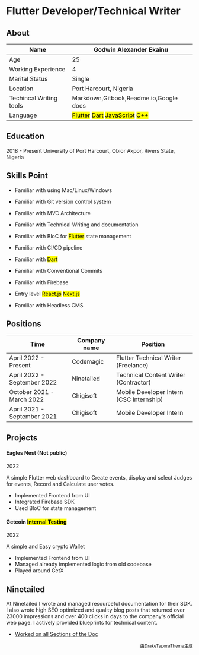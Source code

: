 # Flutter Developer/Technical Writer

## About

| Name                    | Godwin Alexander Ekainu                                      |
| ----------------------- | ------------------------------------------------------------ |
| Age                     | 25                                                           |
| Working Experience      | 4                                                            |
| Marital Status          | Single                                                       |
| Location                | Port Harcourt, Nigeria                                       |
| Techincal Writing tools | Markdown,Gitbook,Readme.io,Google docs                       |
| Language                | <mark>Flutter</mark>  <mark>Dart</mark> <mark> JavaScript</mark> <mark>C++</mark> |



## Education

2018 - Present  University of Port Harcourt, Obior Akpor, Rivers State, Nigeria



## Skills Point

- Familiar with using Mac/Linux/Windows

- Familiar with Git version control system

- Familiar with MVC Architecture

- Familiar with Technical Writing and documentation

- Familiar with BloC for <mark>Flutter</mark> state management

- Familiar with CI/CD pipeline

- Familiar with <mark>Dart</mark>

- Familiar with Conventional Commits

- Familiar with Firebase

- Entry level <mark>React.js</mark> <mark>Next.js</mark> 

- Familiar with Headless CMS

  

## Positions

| Time                        | Company name | Position                                 |
| --------------------------- | ------------ | ---------------------------------------- |
| April 2022 - Present        | Codemagic    | Flutter Technical Writer (Freelance)     |
| April 2022 - September 2022 | Ninetailed   | Technical Content Writer (Contractor)    |
| October 2021 - March 2022   | Chigisoft    | Mobile Developer Intern (CSC Internship) |
| April 2021 - September 2021 | Chigisoft    | Mobile Developer Intern                  |



## Projects

#### Eagles Nest (Not public)

2022

A simple Flutter web dashboard to Create events, display and select Judges for events, Record and Calculate user votes.

- Implemented Frontend from UI
- Integrated Firebase SDK
- Used BloC for state management



#### Getcoin <mark>Internal Testing</mark> 

2022

A simple and Easy crypto Wallet

- Implemented Frontend from UI
- Managed already implemented logic from old codebase
- Played around GetX





## Ninetailed

At Ninetailed I wrote and managed resourceful documentation for their SDK. I also wrote high SEO optimized and quality blog posts that returned over 23000 impressions and over 400 clicks in days to the company's official web page. I actively provided blueprints for technical content.

- [Worked on all Sections of the Doc](https://docs.ninetailed.io/integrations/getting-started) 









<p align="right"><small><a href="https://github.com/liangjingkanji/Resume-Template">由DrakeTyporaTheme生成</a></small></p>

